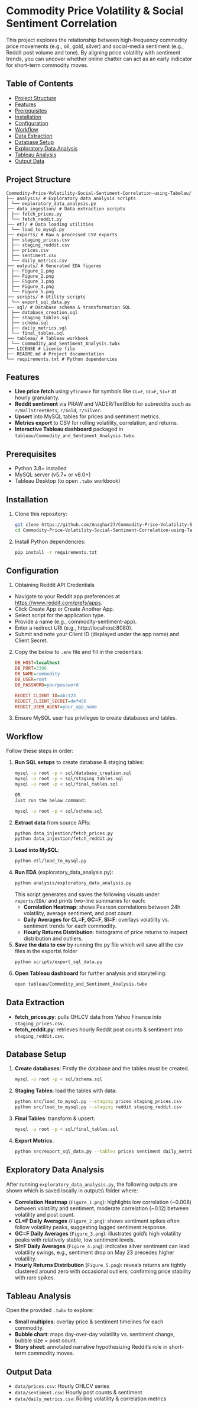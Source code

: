 # Commodity Price Volatility & Social Sentiment Correlation

This project explores the relationship between high-frequency commodity price movements (e.g., oil, gold, silver) and social-media sentiment (e.g., Reddit post volume and tone). By aligning price volatility with sentiment trends, you can uncover whether online chatter can act as an early indicator for short-term commodity moves.

## Table of Contents

- [Project Structure](#project-structure)
- [Features](#features)
- [Prerequisites](#prerequisites)
- [Installation](#installation)
- [Configuration](#configuration)
- [Workflow](#workflow)
- [Data Extraction](#data-extraction)
- [Database Setup](#database-setup)
- [Exploratory Data Analysis](#exploratory-data-analysis)
- [Tableau Analysis](#tableau-analysis)
- [Output Data](#output-data)

## Project Structure

```
Commodity-Price-Volatility-Social-Sentiment-Correlation-using-Tabelau/
├── analysis/ # Exploratory data analysis scripts
│ └── exploratory_data_analysis.py
├── data_ingestion/ # Data extraction scripts
│ ├── fetch_prices.py
│ └── fetch_reddit.py
├── etl/ # Data loading utilities
│ └── load_to_mysql.py
├── exports/ # Raw & processed CSV exports
│ ├── staging_prices.csv
│ ├── staging_reddit.csv
│ ├── prices.csv
│ ├── sentiment.csv
│ └── daily_metrics.csv
├── outputs/ # Generated EDA figures
│ ├── Figure_1.png
│ ├── Figure_2.png
│ ├── Figure_3.png
│ ├── Figure_4.png
│ └── Figure_5.png
├── scripts/ # Utility scripts
│ └── export_sql_data.py
├── sql/ # Database schema & transformation SQL
│ ├── database_creation.sql
│ ├── staging_tables.sql
│ ├── schema.sql
│ ├── daily_metrics.sql
│ └── final_tables.sql
├── tableau/ # Tableau workbook
│ └── Commodity_and_Sentiment_Analysis.twbx
├── LICENSE # License file
├── README.md # Project documentation
└── requirements.txt # Python dependencies

```

## Features

- **Live price fetch** using `yfinance` for symbols like `CL=F`, `GC=F`, `SI=F` at hourly granularity.
- **Reddit sentiment** via PRAW and VADER/TextBlob for subreddits such as `r/WallStreetBets`, `r/Gold`, `r/Silver`.
- **Upsert** into MySQL tables for prices and sentiment metrics.
- **Metrics export** to CSV for rolling volatility, correlation, and returns.
- **Interactive Tableau dashboard** packaged in `tableau/Commodity_and_Sentiment_Analysis.twbx`.

## Prerequisites

- Python 3.8+ installed  
- MySQL server (v5.7+ or v8.0+)  
- Tableau Desktop (to open `.twbx` workbook)  

## Installation

1. Clone this repository:  
   ```bash
   git clone https://github.com/Anaghar27/Commodity-Price-Volatility-Social-Sentiment-Correlation-using-Tabelau.git
   cd Commodity-Price-Volatility-Social-Sentiment-Correlation-using-Tabelau
   ```
2. Install Python dependencies:  
   ```bash
   pip install -r requirements.txt
   ```

## Configuration

1. Obtaining Reddit API Credentials
- Navigate to your Reddit app preferences at https://www.reddit.com/prefs/apps.
- Click Create App or Create Another App.
- Select script for the application type.
- Provide a name (e.g., commodity-sentiment-app).
- Enter a redirect URI (e.g., http://localhost:8080).
- Submit and note your Client ID (displayed under the app name) and Client Secret.

2. Copy the below to `.env` file and fill in the credentials:  
   ```ini
   DB_HOST=localhost
   DB_PORT=3306
   DB_NAME=commodity
   DB_USER=root
   DB_PASSWORD=yourpassword

   REDDIT_CLIENT_ID=abc123
   REDDIT_CLIENT_SECRET=def456
   REDDIT_USER_AGENT=your_app_name
   ```
3. Ensure MySQL user has privileges to create databases and tables.

## Workflow

Follow these steps in order:

1. **Run SQL setups** to create database & staging tables:
   ```bash
   mysql -u root -p < sql/database_creation.sql
   mysql -u root -p < sql/staging_tables.sql
   mysql -u root -p < sql/final_tables.sql

   OR 
   Just run the below command:

   mysql -u root -p < sql/schema.sql
   ```
2. **Extract data** from source APIs:
   ```bash
   python data_injestion/fetch_prices.py
   python data_injestion/fetch_reddit.py
   ```
3. **Load into MySQL**:
   ```bash
   python etl/load_to_mysql.py
   ```
4. **Run EDA** (exploratory_data_analysis.py):
   ```bash
   python analysis/exploratory_data_analysis.py
   ```
   This script generates and saves the following visuals under `reports/EDA/` and prints two-line summaries for each:
   - **Correlation Heatmap**: shows Pearson correlations between 24h volatility, average sentiment, and post count.
   - **Daily Averages for CL=F, GC=F, SI=F**: overlays volatility vs. sentiment trends for each commodity.
   - **Hourly Returns Distribution**: histograms of price returns to inspect distribution and outliers.
5. **Save the data to csv** by running the py file which will save all the csv files in the exports\ folder
   ```bash
   python scripts/export_sql_data.py
   ```
6. **Open Tableau dashboard** for further analysis and storytelling:
   ```bash
   open tableau/Commodity_and_Sentiment_Analysis.twbx
   ```

## Data Extraction

- **fetch_prices.py**: pulls OHLCV data from Yahoo Finance into `staging_prices.csv`.
- **fetch_reddit.py**: retrieves hourly Reddit post counts & sentiment into `staging_reddit.csv`.

## Database Setup
1. **Create databases**: Firstly the database and the tables must be created.
   ```bash
   mysql -u root -p < sql/schema.sql
   ```
1. **Staging Tables**: load the tables with data:
   ```bash
   python src/load_to_mysql.py --staging prices staging_prices.csv
   python src/load_to_mysql.py --staging reddit staging_reddit.csv
   ```
2. **Final Tables**: transform & upsert:
   ```bash
   mysql -u root -p < sql/final_tables.sql
   ```
3. **Export Metrics**:
   ```bash
   python src/export_sql_data.py --tables prices sentiment daily_metrics
   ```

## Exploratory Data Analysis

After running `exploratory_data_analysis.py`, the following outputs are shown which is saved locally in outputs\ folder where:

- **Correlation Heatmap** (`Figure_1.png`): highlights low correlation (~0.008) between volatility and sentiment, moderate correlation (~0.12) between volatility and post count.
- **CL=F Daily Averages** (`Figure_2.png`): shows sentiment spikes often follow volatility peaks, suggesting lagged sentiment response.
- **GC=F Daily Averages** (`Figure_3.png`): illustrates gold’s high volatility peaks with relatively stable, low sentiment levels.
- **SI=F Daily Averages** (`Figure_4.png`): indicates silver sentiment can lead volatility swings, e.g., sentiment drop on May 23 precedes higher volatility.
- **Hourly Returns Distribution** (`Figure_5.png`): reveals returns are tightly clustered around zero with occasional outliers, confirming price stability with rare spikes.

## Tableau Analysis

Open the provided `.twbx` to explore:

- **Small multiples**: overlay price & sentiment timelines for each commodity.
- **Bubble chart**: maps day-over-day volatility vs. sentiment change, bubble size = post count.
- **Story sheet**: annotated narrative hypothesizing Reddit’s role in short-term commodity moves.

## Output Data

- `data/prices.csv`: Hourly OHLCV series  
- `data/sentiment.csv`: Hourly post counts & sentiment  
- `data/daily_metrics.csv`: Rolling volatility & correlation metrics  
